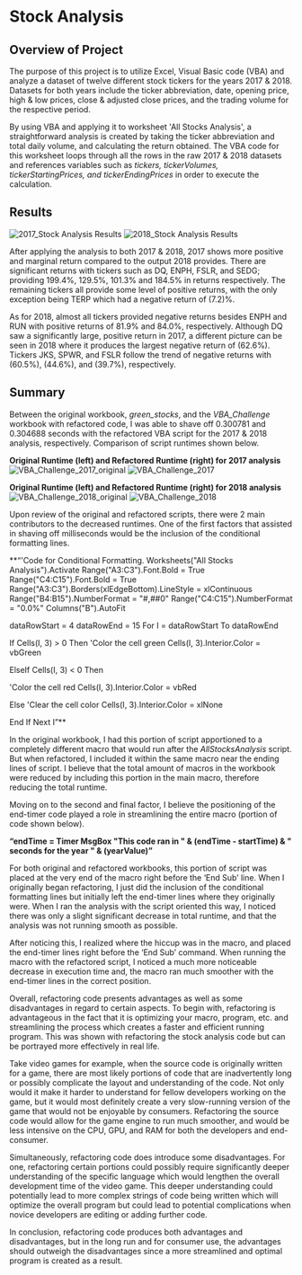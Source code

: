 # Stock Analysis

## Overview of Project
The purpose of this project is to utilize Excel, Visual Basic code (VBA) and analyze a dataset of twelve different stock tickers for the years 2017 & 2018. Datasets for both years include the ticker abbreviation, date, opening price, high & low prices, close & adjusted close prices, and the trading volume for the respective period.

By using VBA and applying it to worksheet 'All Stocks Analysis', a straightforward analysis is created by taking the ticker abbreviation and total daily volume, and calculating the return obtained. The VBA code for this worksheet loops through all the rows in the raw 2017 & 2018 datasets and references variables such as *tickers, tickerVolumes, tickerStartingPrices, and tickerEndingPrices* in order to execute the calculation.

## Results

  
![2017_Stock Analysis Results](https://user-images.githubusercontent.com/90368828/135771724-2145325b-e917-4722-94fa-f49ac5ee8a9d.png)
![2018_Stock Analysis Results](https://user-images.githubusercontent.com/90368828/135771728-30278fc4-a607-419c-b050-ca3e5d1c692c.png)


After applying the analysis to both 2017 & 2018, 2017 shows more positive and marginal return compared to the output 2018 provides. There are significant returns with tickers such as DQ, ENPH, FSLR, and SEDG; providing 199.4%, 129.5%, 101.3% and 184.5% in returns respectively. The remaining tickers all provide some level of positive returns, with the only exception being TERP which had a negative return of (7.2)%.

As for 2018, almost all tickers provided negative returns besides ENPH and RUN with positive returns of 81.9% and 84.0%, respectively. Although DQ saw a significantly large, positive return in 2017, a different picture can be seen in 2018 where it produces the largest negative return of (62.6%). Tickers JKS, SPWR, and FSLR follow the trend of negative returns with (60.5%), (44.6%), and (39.7%), respectively.

## Summary
Between the original workbook, *green_stocks*, and the *VBA_Challenge* workbook with refactored code, I was able to shave off 0.300781 and 0.304688 seconds with the refactored VBA script for the 2017 & 2018 analysis, respectively. Comparison of script runtimes shown below.


**Original Runtime (left) and Refactored Runtime (right) for 2017 analysis**
![VBA_Challenge_2017_original](https://user-images.githubusercontent.com/90368828/135771734-b9ebc042-ef81-4930-b476-30d6c89c715c.png)
![VBA_Challenge_2017](https://user-images.githubusercontent.com/90368828/135771736-e4745045-933f-4b38-bc59-dbc8a8ff6f5d.png)


**Original Runtime (left) and Refactored Runtime (right) for 2018 analysis**
![VBA_Challenge_2018_original](https://user-images.githubusercontent.com/90368828/135771743-8022851b-bbd7-47b7-b624-2050d6087057.png)
![VBA_Challenge_2018](https://user-images.githubusercontent.com/90368828/135771746-962af4c2-f344-4b32-b5a2-0a448ea6faff.png)

Upon review of the original and refactored scripts, there were 2 main contributors to the decreased runtimes. One of the first factors that assisted in shaving off milliseconds would be the inclusion of the conditional formatting lines.

**“'Code for Conditional Formatting.
Worksheets("All Stocks Analysis").Activate
Range("A3:C3").Font.Bold = True
Range("C4:C15").Font.Bold = True
Range("A3:C3").Borders(xlEdgeBottom).LineStyle = xlContinuous
Range("B4:B15").NumberFormat = "#,##0"
Range("C4:C15").NumberFormat = "0.0%"
Columns("B").AutoFit

dataRowStart = 4
dataRowEnd = 15
For I = dataRowStart To dataRowEnd

 If Cells(I, 3) > 0 Then
   'Color the cell green
   Cells(I, 3).Interior.Color = vbGreen

 ElseIf Cells(I, 3) < 0 Then

   'Color the cell red
   Cells(I, 3).Interior.Color = vbRed
    
 Else
    'Clear the cell color
    Cells(I, 3).Interior.Color = xlNone
    
 End If
Next I”**

In the original workbook, I had this portion of script apportioned to a completely different macro that would run after the *AllStocksAnalysis* script. But when refactored, I included it within the same macro near the ending lines of script. I believe that the total amount of macros in the workbook were reduced by including this portion in the main macro, therefore reducing the total runtime.

Moving on to the second and final factor, I believe the positioning of the end-timer code played a role in streamlining the entire macro (portion of code shown below).

**“endTime = Timer
MsgBox "This code ran in " & (endTime - startTime) & " seconds for the year " & (yearValue)”**

For both original and refactored workbooks, this portion of script was placed at the very end of the macro right before the ‘End Sub’ line. When I originally began refactoring, I just did the inclusion of the conditional formatting lines but initially left the end-timer lines where they originally were. When I ran the analysis with the script oriented this way, I noticed there was only a slight significant decrease in total runtime, and that the analysis was not running smooth as possible.

After noticing this, I realized where the hiccup was in the macro, and placed the end-timer lines right before the ‘End Sub’ command. When running the macro with the refactored script, I noticed a much more noticeable decrease in execution time and, the macro ran much smoother with the end-timer lines in the correct position.

Overall, refactoring code presents advantages as well as some disadvantages in regard to certain aspects. To begin with, refactoring is advantageous in the fact that it is optimizing your macro, program, etc. and streamlining the process which creates a faster and efficient running program. This was shown with refactoring the stock analysis code but can be portrayed more effectively in real life.

Take video games for example, when the source code is originally written for a game, there are most likely portions of code that are inadvertently long or possibly complicate the layout and understanding of the code. Not only would it make it harder to understand for fellow developers working on the game, but it would most definitely create a very slow-running version of the game that would not be enjoyable by consumers. Refactoring the source code would allow for the game engine to run much smoother, and would be less intensive on the CPU, GPU, and RAM for both the developers and end-consumer.

Simultaneously, refactoring code does introduce some disadvantages. For one, refactoring certain portions could possibly require significantly deeper understanding of the specific language which would lengthen the overall development time of the video game. This deeper understanding could potentially lead to more complex strings of code being written which will optimize the overall program but could lead to potential complications when novice developers are editing or adding further code.

In conclusion, refactoring code produces both advantages and disadvantages, but in the long run and for consumer use, the advantages should outweigh the disadvantages since a more streamlined and optimal program is created as a result.

